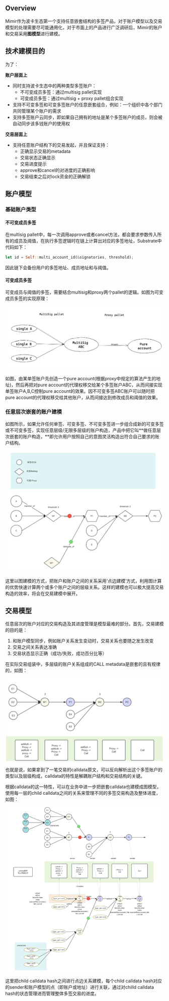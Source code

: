 ## Overview

Mimir作为波卡生态第一个支持任意嵌套结构的多签产品，对于账户模型以及交易模型的处理需要尽可能通用化，对于市面上的产品进行广泛调研后，Mimir的账户和交易采用**图模型**进行建模。

## 技术建模目的

为了：

**账户层面上**

- 同时支持波卡生态中的两种类型多签账户：
  - 不可变成员多签：通过multisig pallet实现
  - 可变成员多签：通过multisig + proxy pallet组合实现
- 支持不可变多签和可变多签账户的任意嵌套组合，例如：一个组织中各个部门共同管理某个账户的需求
- 支持多签账户云同步，即如果自己拥有的地址是某个多签账户的成员，则会被自动同步该多钱账户的使用权

**交易层面上**

- 支持任意账户结构下的交易发起，并且保证支持：
  - 正确显示交易的metadata
  - 交易状态正确显示
  - 交易进度提示
  - approve和cancel的对进度的正确影响
  - 交易结束之后对lock资金的正确解锁

## 账户模型

### 基础账户类型

#### 不可变成员多签

在multisig pallet中，每一次调用approve或者cancel方法，都会要求参数传入所有的成员及阈值，在执行多签逻辑时在链上计算出对应的多签地址，Substrate中代码如下：

```Rust
let id = Self::multi_account_id(&signatories, threshold);
```

因此链下会备份用户的多签地址、成员地址和与阈值。

#### 可变成员多签

可变成员与阈值的多签，需要结合multisig和proxy两个pallet的逻辑。如图为可变成员多签的实现原理：

![img](../assets//flexible-account.png)

如图，由某单签账户先创造一个pure account(根据proxy中规定的算法产生的地址)，然后再把对pure account的代理权移交给某个多签账户ABC，从而间接实现单签账户A,B,C控制pure account的效果。因不可变多签ABC账户可以随时把pure account的代理权移交给其他账户，从而间接达到修改成员和阈值的效果。

### 任意层次嵌套的账户建模

如图所示，如果允许任何单签、可变多签、不可变多签进一步组合成新的可变多签或不可变多签，实现任意层级/无限多层级的账户构造，产品中把它叫**做任意层次嵌套的账户构造，**即允许用户按照自己的意图灵活构造出符合自己要求的账户结构。

![img](../assets/account-relationship.png)

这里以图建模的方式，把账户和账户之间的关系采用‘点边建模’方式，利用图计算的优势快速计算两个或多个账户之间的层级关系。这样的建模也可以极大提高交易构造的效率，将会在交易建模中展开。

## 交易模型

任意层次的账户对应的交易构造及其进度管理是模型最难的部分。首先，交易建模的目的是：

1. 和账户模型同步，例如账户关系发生变动时，交易关系也要随之发生改变
2. 交易之间关系表达准确
3. 交易状态显示正确（成功/失败，成功百分比等）

在实际交易组装中，多层级的账户关系组成的CALL metadata是嵌套的且有规律的，如图：

![img](../assets/transaction.png)

也就是说，如果拿到了一笔交易的calldata原文，可以反向解析出这个多签账户的类型以及层级构成，calldata的特性是解耦账户结构和交易结构的关键。

根据calldata的这一特性，可以在业务中进一步把嵌套calldata也建模成图模型，使用每一层的child calldata之间的关系来管理不同的多签交易构造及整体进度，如图：

![img](../assets/transaction-multi.png)

这里把child calldata hash之间进行点边关系建模，每个child calldata hash对应的sender和账户模型的点（即账户或地址）进行关联，通过对chilld calldata hash的状态管理进而管理整体多签交易的进度。